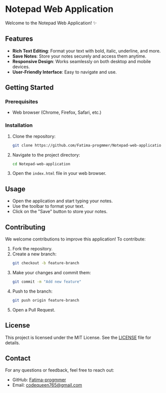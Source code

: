 
# Notepad Web Application

Welcome to the Notepad Web Application! ✨

## Features

- **Rich Text Editing**: Format your text with bold, italic, underline, and more.
- **Save Notes**: Store your notes securely and access them anytime.
- **Responsive Design**: Works seamlessly on both desktop and mobile devices.
- **User-Friendly Interface**: Easy to navigate and use.

## Getting Started

### Prerequisites

- Web browser (Chrome, Firefox, Safari, etc.)

### Installation

1. Clone the repository:
   ```bash
   git clone https://github.com/Fatima-progmmer/Notepad-web-application.git
   ```
2. Navigate to the project directory:
   ```bash
   cd Notepad-web-application
   ```
3. Open the `index.html` file in your web browser.

## Usage

- Open the application and start typing your notes.
- Use the toolbar to format your text.
- Click on the "Save" button to store your notes.

## Contributing

We welcome contributions to improve this application! To contribute:

1. Fork the repository.
2. Create a new branch:
   ```bash
   git checkout -b feature-branch
   ```
3. Make your changes and commit them:
   ```bash
   git commit -m "Add new feature"
   ```
4. Push to the branch:
   ```bash
   git push origin feature-branch
   ```
5. Open a Pull Request.

## License

This project is licensed under the MIT License. See the [LICENSE](LICENSE) file for details.

## Contact

For any questions or feedback, feel free to reach out:

- GitHub: [Fatima-progmmer](https://github.com/Fatima-progmmer)
- Email: codequeen765@gmail.com
